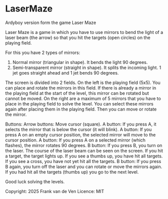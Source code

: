 # LaserMaze
Ardyboy version form the game Laser Maze

Laser Maze is a game in which you have to use mirrors to bend the light of a laser beam (the arrow) so that you hit the targets (open circles) on the playing field. 

For this you have 2 types of mirrors: 
1. Normal mirror (triangular in shape). It bends the light 90 degrees.
2. Semi-transparent mirror (straight in shape). It splits the incoming light. 1 jet goes straight ahead and 1 jet bends 90 degrees.

The screen is divided into 2 fields. On the left is the playing field (5x5). You can place and rotate the mirrors in this field. If there is already a mirror in the playing field at the start of the level, this mirror can be rotated but cannot be moved. 
On the right are a maximum of 5 mirrors that you have to place in the playing field to solve the level. You can select these mirrors again after placing them in the playing field. Then you can move or rotate the mirror.

Buttons: 
Arrow buttons: Move cursor (square). 
A button: If you press A, it selects the mirror that is below the cursor (it will blink). 
A button: If you press A on an empty cursor position, the selected mirror will move to the cursor position. 
A button: If you press A on a selected mirror (which flashes), the mirror rotates 90 degrees. 
B button: If you press B, you turn on the laser. The course of the laser beam can be seen on the screen. If you hit a target, the target lights up. If you see a thumbs up, you have hit all targets. If you see a cross, you have not yet hit all the targets. 
B button: If you press B again, you turn off the laser and you can rotate or move the mirrors again. If you had hit all the targets (thumbs up) you go to the next level. 

Good luck solving the levels.

Copyright: 2025 Frank van de Ven 
Licence:   MIT
